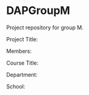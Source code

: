 # DAPGroupM

Project repository for group M. 

Project Title: 

Members: 

Course Title:

Department: 

School:
